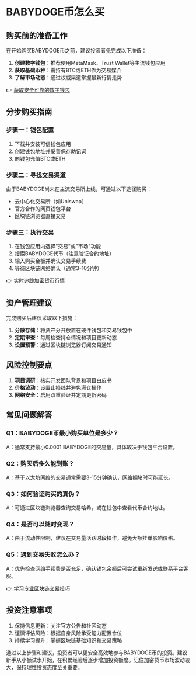 # BABYDOGE币怎么买

## 购买前的准备工作
在开始购买BABYDOGE币之前，建议投资者先完成以下准备：
1. **创建数字钱包**：推荐使用MetaMask、Trust Wallet等主流钱包应用
2. **获取基础币种**：需持有BTC或ETH作为交易媒介
3. **了解市场动态**：通过权威渠道掌握最新行情走势

👉 [获取安全可靠的数字钱包](https://bit.ly/okx_welcome)

## 分步购买指南
### 步骤一：钱包配置
1. 下载并安装可信钱包应用
2. 创建钱包地址并妥善保存助记词
3. 向钱包充值BTC或ETH

### 步骤二：寻找交易渠道
由于BABYDOGE尚未在主流交易所上线，可通过以下途径购买：
- 去中心化交易所（如Uniswap）
- 官方合作的网页钱包平台
- 区块链浏览器直接交易

### 步骤三：执行交易
1. 在钱包应用内选择"交易"或"市场"功能
2. 搜索BABYDOGE代币（注意验证合约地址）
3. 输入购买金额并确认交易手续费
4. 等待区块链网络确认（通常3-10分钟）

👉 [实时追踪加密货币行情](https://bit.ly/okx_welcome)

## 资产管理建议
完成购买后建议采取以下措施：
1. **分散存储**：将资产分开放置在硬件钱包和交易钱包中
2. **定期审查**：每周检查持仓情况和项目更新动态
3. **设置预警**：通过区块链浏览器订阅交易通知

## 风险控制要点
1. **项目调研**：核实开发团队背景和项目白皮书
2. **价格波动**：设置止损线并避免满仓操作
3. **网络安全**：启用双重验证并定期更新密码

## 常见问题解答
### Q1：BABYDOGE币最小购买单位是多少？
A：通常支持最小0.0001 BABYDOGE的交易量，具体取决于钱包平台设置。

### Q2：购买后多久能到账？
A：基于以太坊网络的交易通常需要3-15分钟确认，网络拥堵时可能延长。

### Q3：如何验证购买的真伪？
A：可通过区块链浏览器查询交易哈希，或在钱包中查看代币合约地址。

### Q4：是否可以随时变现？
A：由于流动性限制，建议在交易量活跃时段操作，避免大额挂单影响价格。

### Q5：遇到交易失败怎么办？
A：优先检查网络手续费是否充足，确认钱包余额后可尝试重新发送或联系平台客服。

👉 [学习专业区块链交易技巧](https://bit.ly/okx_welcome)

## 投资注意事项
1. 保持信息更新：关注官方公告和社区动态
2. 谨慎评估风险：根据自身风险承受能力配置仓位
3. 持续学习提升：掌握区块链基础知识和交易策略

通过以上步骤和建议，投资者可以更安全高效地参与BABYDOGE币的投资。建议新手从小额试水开始，在积累经验后逐步增加投资额度。记住加密货币市场波动较大，保持理性投资态度至关重要。